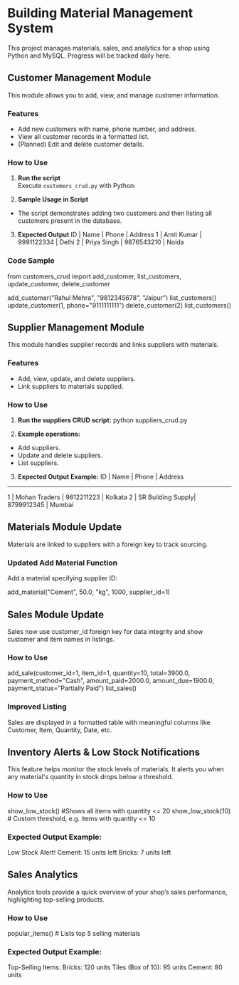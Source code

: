 # Building Material Management System

This project manages materials, sales, and analytics for a shop using Python and MySQL.
Progress will be tracked daily here.

## Customer Management Module

This module allows you to add, view, and manage customer information.

### Features

- Add new customers with name, phone number, and address.
- View all customer records in a formatted list.
- (Planned) Edit and delete customer details.

### How to Use

1. **Run the script**  
   Execute `customers_crud.py` with Python:


2. **Sample Usage in Script**
- The script demonstrates adding two customers and then listing all customers present in the database.

3. **Expected Output**
ID | Name | Phone | Address
1 | Amit Kumar | 9991122334 | Delhi
2 | Priya Singh | 9876543210 | Noida


### Code Sample
from customers_crud import add_customer, list_customers, update_customer, delete_customer

add_customer("Rahul Mehra", "9812345678", "Jaipur")
list_customers()
update_customer(1, phone="9111111111")
delete_customer(2)
list_customers()

## Supplier Management Module

This module handles supplier records and links suppliers with materials.

### Features
- Add, view, update, and delete suppliers.
- Link suppliers to materials supplied.

### How to Use

1. **Run the suppliers CRUD script:**
    python suppliers_crud.py

2. **Example operations:**
- Add suppliers.
- Update and delete suppliers.
- List suppliers.

3. **Expected Output Example:**
ID | Name              | Phone       | Address
-----------------------------------------------
1  | Mohan Traders     | 9812211223  | Kolkata
2  | SR Building Supply| 8799912345  | Mumbai

## Materials Module Update

Materials are linked to suppliers with a foreign key to track sourcing.

### Updated Add Material Function
Add a material specifying supplier ID:

add_material("Cement", 50.0, "kg", 1000, supplier_id=1)

## Sales Module Update

Sales now use customer_id foreign key for data integrity and show customer and item names in listings.

### How to Use

add_sale(customer_id=1, item_id=1, quantity=10, total=3900.0,
         payment_method="Cash", amount_paid=2000.0, amount_due=1900.0,
         payment_status="Partially Paid")
list_sales()

### Improved Listing
Sales are displayed in a formatted table with meaningful columns like Customer, Item, Quantity, Date, etc.

## Inventory Alerts & Low Stock Notifications

This feature helps monitor the stock levels of materials. It alerts you when any material's quantity in stock drops below a threshold.

### How to Use

show_low_stock()      #Shows all items with quantity <= 20
show_low_stock(10)    # Custom threshold, e.g. items with quantity <= 10

### Expected Output Example:

Low Stock Alert!
Cement: 15 units left
Bricks: 7 units left

## Sales Analytics

Analytics tools provide a quick overview of your shop’s sales performance, highlighting top-selling products.

### How to Use

popular_items()       # Lists top 5 selling materials

### Expected Output Example:

Top-Selling Items:
Bricks: 120 units
Tiles (Box of 10): 95 units
Cement: 80 units